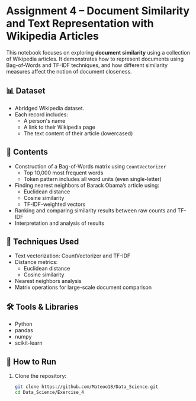 # Assignment 4 – Document Similarity and Text Representation with Wikipedia Articles

This notebook focuses on exploring **document similarity** using a collection of Wikipedia articles. It demonstrates how to represent documents using Bag-of-Words and TF-IDF techniques, and how different similarity measures affect the notion of document closeness.

## 📊 Dataset

- Abridged Wikipedia dataset.
- Each record includes:
  - A person's name
  - A link to their Wikipedia page
  - The text content of their article (lowercased)

## 📌 Contents

- Construction of a Bag-of-Words matrix using `CountVectorizer`
  - Top 10,000 most frequent words
  - Token pattern includes all word units (even single-letter)
- Finding nearest neighbors of Barack Obama’s article using:
  - Euclidean distance
  - Cosine similarity
  - TF-IDF-weighted vectors
- Ranking and comparing similarity results between raw counts and TF-IDF
- Interpretation and analysis of results

## 🧠 Techniques Used

- Text vectorization: CountVectorizer and TF-IDF
- Distance metrics:
  - Euclidean distance
  - Cosine similarity
- Nearest neighbors analysis
- Matrix operations for large-scale document comparison

## 🛠️ Tools & Libraries

- Python
- pandas
- numpy
- scikit-learn

## 🚀 How to Run

1. Clone the repository:
   ```bash
   git clone https://github.com/Mateoo18/Data_Science.git
   cd Data_Science/Exercise_4

